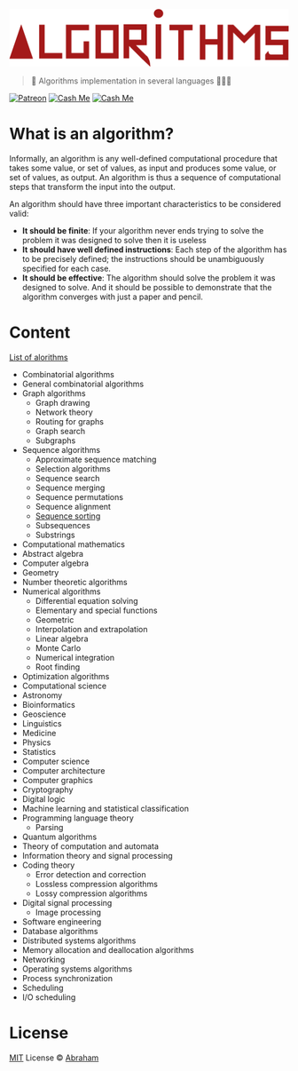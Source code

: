 <p align="center">
  <img src="algorithms.png">
</p>

> 🧐 Algorithms implementation in several languages 👨🏻‍🚀

<!-- Badges -->
[![Patreon][patreon]](https://www.patreon.com/19cah)
[![Cash Me][cash-me]](https://cash.me/$19cah)
[![Cash Me][19cah]](https://19cah.com)
<!-- Badges -->

# What is an algorithm?

Informally, an algorithm is any well-defined computational procedure that takes
some value, or set of values, as input and produces some value, or set of values, as
output. An algorithm is thus a sequence of computational steps that transform the
input into the output.

An algorithm should have three important characteristics to be considered valid:

- **It should be finite**: If your algorithm never ends trying to solve the problem
it was designed to solve then it is useless
- **It should have well defined instructions**: Each step of the algorithm has to
be precisely defined; the instructions should be unambiguously specified for each case.
- **It should be effective**: The algorithm should solve the problem it was designed
to solve. And it should be possible to demonstrate that the algorithm converges with
just a paper and pencil.

# Content

[List of alorithms](https://en.wikipedia.org/wiki/List_of_algorithms)

-	Combinatorial algorithms
  -	General combinatorial algorithms
  -	Graph algorithms
    -	Graph drawing
    -	Network theory
    -	Routing for graphs
    -	Graph search
    -	Subgraphs
  -	Sequence algorithms
    -	Approximate sequence matching
    -	Selection algorithms
    -	Sequence search
    -	Sequence merging
    -	Sequence permutations
    -	Sequence alignment
    -	[Sequence sorting](sequence-sorting)
    -	Subsequences
    -	Substrings
-	Computational mathematics
  -	Abstract algebra
  -	Computer algebra
  -	Geometry
  -	Number theoretic algorithms
  -	Numerical algorithms
    -	Differential equation solving
    -	Elementary and special functions
    -	Geometric
    -	Interpolation and extrapolation
    -	Linear algebra
    -	Monte Carlo
    -	Numerical integration
    -	Root finding
  -	Optimization algorithms
-	Computational science
  -	Astronomy
  -	Bioinformatics
  -	Geoscience
  -	Linguistics
  -	Medicine
  -	Physics
  -	Statistics
-	Computer science
  -	Computer architecture
  -	Computer graphics
  -	Cryptography
  -	Digital logic
  -	Machine learning and statistical classification
  -	Programming language theory
    -	Parsing
  -	Quantum algorithms
  -	Theory of computation and automata
-	Information theory and signal processing
  -	Coding theory
    -	Error detection and correction
    -	Lossless compression algorithms
    -	Lossy compression algorithms
  -	Digital signal processing
    -	Image processing
-	Software engineering
-	Database algorithms
-	Distributed systems algorithms
  -	Memory allocation and deallocation algorithms
-	Networking
-	Operating systems algorithms
  -	Process synchronization
  -	Scheduling
  -	I/O scheduling

# License

[MIT](https://github.com/19cah/algorithms/blob/master/LICENSE) License © 
[Abraham](https://github.com/19cah)

<!-- Links -->
[19cah]: https://19cah.com/badge.svg
[cash-me]: https://cdn.abraham.gq/badges/cash-me.svg
[patreon]: https://cdn.abraham.gq/badges/patreon.svg
